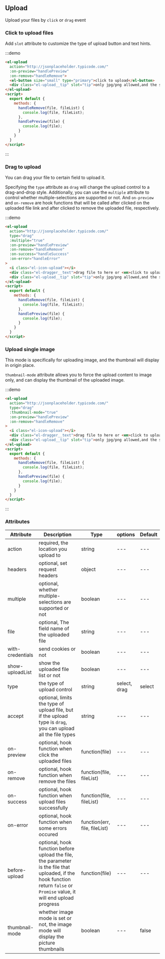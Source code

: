 ## Upload


Upload your files by `click` or `drag` event

### Click to upload files

Add `slot` attribute to customize the type of upload button and text hints.

:::demo

```html
<el-upload
  action="http://jsonplaceholder.typicode.com/"
  :on-preview="handlePreview"
  :on-remove="handleRemove">
  <el-button size="small" type="primary">click to upload</el-button>
  <div class="el-upload__tip" slot="tip">only jpg/png allowed,and the size must be less than 500kb</div>
</el-upload>
<script>
  export default {
    methods: {
      handleRemove(file, fileList) {
        console.log(file, fileList);
      },
      handlePreview(file) {
        console.log(file);
      }
    }
  }
</script>
```

:::

### Drag to upload

You can drag your file to certain field to upload it.

Specifying the `type` attribute as `drag` will change the upload control to a drag-and-drop style. Additionally, you can use the `multiple` attribute to control whether multiple-selections are supported or not. And `on-preview` and `on-remove` are hook functions that will be called after clicked on the uploaded file link and after clicked to remove the uploaded file, respectively.

:::demo

```html
<el-upload
  action="http://jsonplaceholder.typicode.com/"
  type="drag"
  :multiple="true"
  :on-preview="handlePreview"
  :on-remove="handleRemove"
  :on-success="handleSuccess"
  :on-error="handleError"
>
  <i class="el-icon-upload"></i>
  <div class="el-dragger__text">drag file to here or <em>click to upload</em></div>
  <div class="el-upload__tip" slot="tip">only jpg/png allowed,and the size must be less than 500kb</div>
</el-upload>
<script>
  export default {
    methods: {
      handleRemove(file, fileList) {
        console.log(file, fileList);
      },
      handlePreview(file) {
        console.log(file);
      }
    }
  }
</script>
```

### Upload single image

This mode is specifically for uploading image, and the thumbnail will display in origin place.

`thumbnail-mode` attribute allows you to force the upload content to image only, and can display the thumbnail of the uploaded image.

:::demo

```html
<el-upload
  action="http://jsonplaceholder.typicode.com/"
  type="drag"
  :thumbnail-mode="true"
  :on-preview="handlePreview"
  :on-remove="handleRemove"
>
  <i class="el-icon-upload"></i>
  <div class="el-dragger__text">drag file to here or <em>click to upload</em></div>
  <div class="el-upload__tip" slot="tip">only jpg/png allowed,and the size must be less than 500kb</div>
</el-upload>
<script>
  export default {
    methods: {
      handleRemove(file, fileList) {
        console.log(file, fileList);
      },
      handlePreview(file) {
        console.log(file);
      }
    }
  }
</script>
```

:::

### Attributes

Attribute| Description | Type | options | Default
----| ----| ----| ----| ----
action | required, the location you upload to | string | --- |---
headers | optional, set request headers | object | --- | ---
multiple | optional, whether multiple-selections are supported or not| boolean | --- | ---
file | optional, The field name of the uploaded file | string | --- | ---
with-credentials | send cookies or not | boolean | --- | ---
show-uploadList | show the uploaded file list or not | boolean | --- |---
type | the type of upload control | string | select, drag | select
accept | optional, limits the type of upload file, but if the upload type is `drag`, you can upload all the file types | string | --- | ---
on-preview | optional, hook function when click the uploaded files | function(file) | --- | ---
on-remove | optional, hook function when remove the files | function(file, fileList) | --- | ---
on-success | optional, hook function when upload files successfully | function(file, fileList) | --- | ---
on-error | optional, hook function when some errors occured | function(err, file, fileList) | --- | ---
before-upload | optional, hook function before upload the file, the parameter is the file that uploaded, if the hook function return `false` or `Promise` value, it will end upload progress | function(file) | --- | ---
thumbnail-mode | whether image mode is set or not, the image mode will display the picture thumbnails | boolean | --- | false


